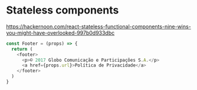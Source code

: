 # Stateless components

https://hackernoon.com/react-stateless-functional-components-nine-wins-you-might-have-overlooked-997b0d933dbc

```js
const Footer = (props) => {
  return (
    <footer>
      <p>© 2017 Globo Comunicação e Participações S.A.</p>
      <a href={props.url}>Política de Privacidade</a>
    </footer>
  )
}
```

